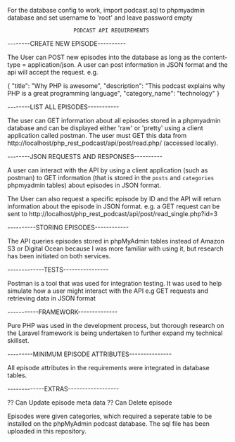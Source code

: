 For the database config to work, import podcast.sql to phpmyadmin database and set username to 'root' and leave password empty						 						 
 
						 PODCAST API REQUIREMENTS


--------CREATE NEW EPISODE----------

The User can POST new episodes into the database as long as the content-type = application/json. A user can 
post information in JSON format and the api will accept the request. e.g. 

{
	"title": "Why PHP is awesome",
	"description": "This podcast explains why PHP is a great programming language",
	"category_name": "technology"
}


--------LIST ALL EPISODES-----------

The user can GET information about all episodes stored in a phpmyadmin database and can be displayed either 'raw'
or 'pretty' using a client application called postman. The user must GET this data from http://localhost/php_rest_podcast/api/post/read.php/ (accessed locally).


--------JSON REQUESTS AND RESPONSES----------

A user can interact with the API by using a client application (such as postman) to GET information (that is stored in 
the `posts` and `categories` phpmyadmin tables) about episodes in JSON format. 

The User can also request a specific episode by ID and the API will return information about the episode in JSON format.
e.g. a GET request can be sent to http://localhost/php_rest_podcast/api/post/read_single.php?id=3


----------STORING EPISODES------------

The API queries episodes stored in phpMyAdmin tables instead of Amazon S3 or Digital Ocean because I was more familiar with using it, but research has been initiated on both services. 


-------------TESTS----------------

Postman is a tool that was used for integration testing. It was used to help simulate how a user might interact with the API
e.g GET requests and retrieving data in JSON format


-----------FRAMEWORK--------------

Pure PHP was used in the development process, but thorough research on the Laravel framework is being undertaken to further
expand my technical skillset. 


---------MINIMUM EPISODE ATTRIBUTES---------------

All episode attributes in the requirements were integrated in database tables. 


-------------EXTRAS------------------

?? Can Update episode meta data 
?? Can Delete episode 

Episodes were given categories, which required a seperate table to be installed on the phpMyAdmin 
podcast database. The sql file has been uploaded in this repository. 
